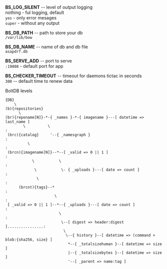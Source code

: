 __BS_LOG_SILENT__ -- level of output logging  
nothing - ful logging, default  
`yes`   - only error mesages  
`super` - without any output  

__BS_DB_PATH__ -- path to store your db  
  `/var/lib/bow`  

__BS_DB_NAME__ -- name of db and db file  
  `asapdrf.db`

__BS_SERVE_ADD__ -- port to serve  
  `:19808` - default port for app  

__BS_CHECKER_TIMEOUT__ -- timeout for daemons tictac in seconds  
  `300` -- default time to renew data

BoltDB levels
```
{DB}
    \  
(b){repositories}
      \                       
(br){reponame[N]}-*-{ _names }-*-{ imagename }---[ datetime => last_name ]
        \          \                                                   :
 (brc){catalog}     '--{ _namesgraph }                                 :
          \                                                            :
 (brcn){imagename[N]}--*--[ _valid => 0 || 1 ]                         :
            \           \                                              :
             \           \- { _uploads }---[ date => count ]           :
              \                                                        :
      (brcnt){tags}--*                                                 :
                      \                                                :
 [ _valid => 0 || 1 ]--*--{ _uploads }---[ date => count ]             :
                        \                                              :
                         \--[ digest => header:digest ]................:
                          \
                           \--{ history }--[ datetime => (command + blob:{sha256, size} ]
                            *--{ _totalsizehuman }--[ datetime => size ]
                            |--{ _totalsizebytes }--[ datetime => size ]
                            '--[ _parent => name:tag ]
```
